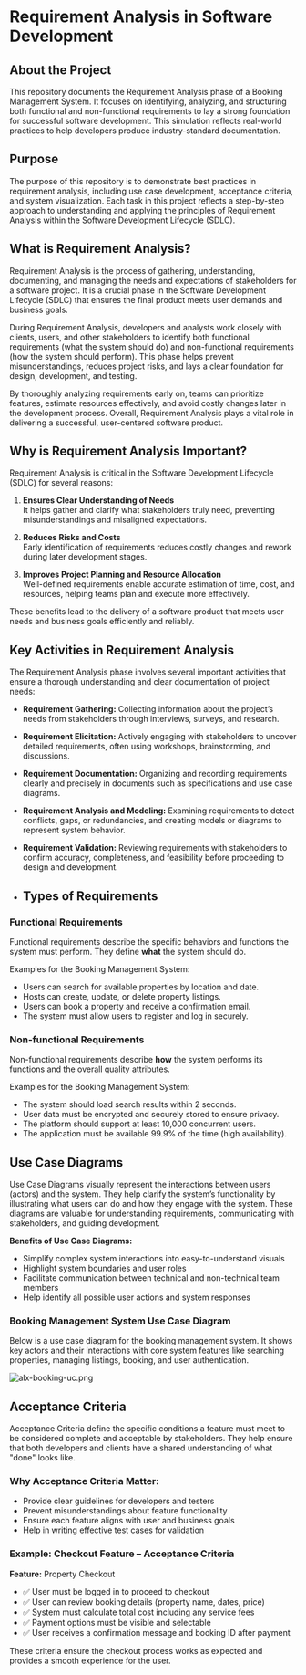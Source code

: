 # Requirement Analysis in Software Development

## About the Project
This repository documents the Requirement Analysis phase of a Booking Management System. It focuses on identifying, analyzing, and structuring both functional and non-functional requirements to lay a strong foundation for successful software development. This simulation reflects real-world practices to help developers produce industry-standard documentation.

## Purpose
The purpose of this repository is to demonstrate best practices in requirement analysis, including use case development, acceptance criteria, and system visualization. Each task in this project reflects a step-by-step approach to understanding and applying the principles of Requirement Analysis within the Software Development Lifecycle (SDLC).

## What is Requirement Analysis?

Requirement Analysis is the process of gathering, understanding, documenting, and managing the needs and expectations of stakeholders for a software project. It is a crucial phase in the Software Development Lifecycle (SDLC) that ensures the final product meets user demands and business goals.

During Requirement Analysis, developers and analysts work closely with clients, users, and other stakeholders to identify both functional requirements (what the system should do) and non-functional requirements (how the system should perform). This phase helps prevent misunderstandings, reduces project risks, and lays a clear foundation for design, development, and testing.

By thoroughly analyzing requirements early on, teams can prioritize features, estimate resources effectively, and avoid costly changes later in the development process. Overall, Requirement Analysis plays a vital role in delivering a successful, user-centered software product.

## Why is Requirement Analysis Important?

Requirement Analysis is critical in the Software Development Lifecycle (SDLC) for several reasons:

1. **Ensures Clear Understanding of Needs**  
   It helps gather and clarify what stakeholders truly need, preventing misunderstandings and misaligned expectations.

2. **Reduces Risks and Costs**  
   Early identification of requirements reduces costly changes and rework during later development stages.

3. **Improves Project Planning and Resource Allocation**  
   Well-defined requirements enable accurate estimation of time, cost, and resources, helping teams plan and execute more effectively.

These benefits lead to the delivery of a software product that meets user needs and business goals efficiently and reliably.

## Key Activities in Requirement Analysis

The Requirement Analysis phase involves several important activities that ensure a thorough understanding and clear documentation of project needs:

- **Requirement Gathering:** Collecting information about the project’s needs from stakeholders through interviews, surveys, and research.

- **Requirement Elicitation:** Actively engaging with stakeholders to uncover detailed requirements, often using workshops, brainstorming, and discussions.

- **Requirement Documentation:** Organizing and recording requirements clearly and precisely in documents such as specifications and use case diagrams.

- **Requirement Analysis and Modeling:** Examining requirements to detect conflicts, gaps, or redundancies, and creating models or diagrams to represent system behavior.

- **Requirement Validation:** Reviewing requirements with stakeholders to confirm accuracy, completeness, and feasibility before proceeding to design and development.

- ## Types of Requirements

### Functional Requirements

Functional requirements describe the specific behaviors and functions the system must perform. They define **what** the system should do.

Examples for the Booking Management System:  
- Users can search for available properties by location and date.  
- Hosts can create, update, or delete property listings.  
- Users can book a property and receive a confirmation email.  
- The system must allow users to register and log in securely.

### Non-functional Requirements

Non-functional requirements describe **how** the system performs its functions and the overall quality attributes.

Examples for the Booking Management System:  
- The system should load search results within 2 seconds.  
- User data must be encrypted and securely stored to ensure privacy.  
- The platform should support at least 10,000 concurrent users.  
- The application must be available 99.9% of the time (high availability).

## Use Case Diagrams

Use Case Diagrams visually represent the interactions between users (actors) and the system. They help clarify the system’s functionality by illustrating what users can do and how they engage with the system. These diagrams are valuable for understanding requirements, communicating with stakeholders, and guiding development.

**Benefits of Use Case Diagrams:**  
- Simplify complex system interactions into easy-to-understand visuals  
- Highlight system boundaries and user roles  
- Facilitate communication between technical and non-technical team members  
- Help identify all possible user actions and system responses

### Booking Management System Use Case Diagram

Below is a use case diagram for the booking management system. It shows key actors and their interactions with core system features like searching properties, managing listings, booking, and user authentication.

![ alx-booking-uc.png](https://github.com/user-attachments/assets/b8678e55-e769-447d-aaf5-926a82ed34a6)

## Acceptance Criteria

Acceptance Criteria define the specific conditions a feature must meet to be considered complete and acceptable by stakeholders. They help ensure that both developers and clients have a shared understanding of what "done" looks like.

### Why Acceptance Criteria Matter:
- Provide clear guidelines for developers and testers
- Prevent misunderstandings about feature functionality
- Ensure each feature aligns with user and business goals
- Help in writing effective test cases for validation

### Example: Checkout Feature – Acceptance Criteria

**Feature:** Property Checkout

- ✅ User must be logged in to proceed to checkout
- ✅ User can review booking details (property name, dates, price)
- ✅ System must calculate total cost including any service fees
- ✅ Payment options must be visible and selectable
- ✅ User receives a confirmation message and booking ID after payment

These criteria ensure the checkout process works as expected and provides a smooth experience for the user.
